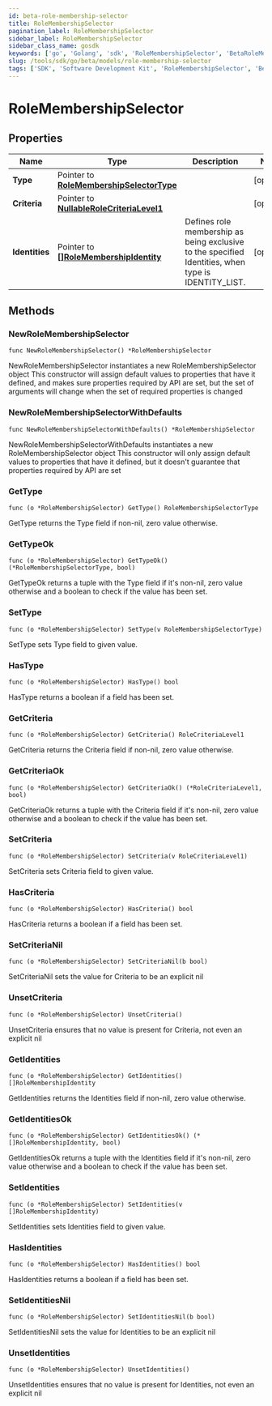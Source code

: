 ```yaml
---
id: beta-role-membership-selector
title: RoleMembershipSelector
pagination_label: RoleMembershipSelector
sidebar_label: RoleMembershipSelector
sidebar_class_name: gosdk
keywords: ['go', 'Golang', 'sdk', 'RoleMembershipSelector', 'BetaRoleMembershipSelector'] 
slug: /tools/sdk/go/beta/models/role-membership-selector
tags: ['SDK', 'Software Development Kit', 'RoleMembershipSelector', 'BetaRoleMembershipSelector']
---
```


# RoleMembershipSelector

## Properties

Name | Type | Description | Notes
------------ | ------------- | ------------- | -------------
**Type** | Pointer to [**RoleMembershipSelectorType**](role-membership-selector-type) |  | [optional] 
**Criteria** | Pointer to [**NullableRoleCriteriaLevel1**](role-criteria-level1) |  | [optional] 
**Identities** | Pointer to [**[]RoleMembershipIdentity**](role-membership-identity) | Defines role membership as being exclusive to the specified Identities, when type is IDENTITY_LIST. | [optional] 

## Methods

### NewRoleMembershipSelector

`func NewRoleMembershipSelector() *RoleMembershipSelector`

NewRoleMembershipSelector instantiates a new RoleMembershipSelector object
This constructor will assign default values to properties that have it defined,
and makes sure properties required by API are set, but the set of arguments
will change when the set of required properties is changed

### NewRoleMembershipSelectorWithDefaults

`func NewRoleMembershipSelectorWithDefaults() *RoleMembershipSelector`

NewRoleMembershipSelectorWithDefaults instantiates a new RoleMembershipSelector object
This constructor will only assign default values to properties that have it defined,
but it doesn't guarantee that properties required by API are set

### GetType

`func (o *RoleMembershipSelector) GetType() RoleMembershipSelectorType`

GetType returns the Type field if non-nil, zero value otherwise.

### GetTypeOk

`func (o *RoleMembershipSelector) GetTypeOk() (*RoleMembershipSelectorType, bool)`

GetTypeOk returns a tuple with the Type field if it's non-nil, zero value otherwise
and a boolean to check if the value has been set.

### SetType

`func (o *RoleMembershipSelector) SetType(v RoleMembershipSelectorType)`

SetType sets Type field to given value.

### HasType

`func (o *RoleMembershipSelector) HasType() bool`

HasType returns a boolean if a field has been set.

### GetCriteria

`func (o *RoleMembershipSelector) GetCriteria() RoleCriteriaLevel1`

GetCriteria returns the Criteria field if non-nil, zero value otherwise.

### GetCriteriaOk

`func (o *RoleMembershipSelector) GetCriteriaOk() (*RoleCriteriaLevel1, bool)`

GetCriteriaOk returns a tuple with the Criteria field if it's non-nil, zero value otherwise
and a boolean to check if the value has been set.

### SetCriteria

`func (o *RoleMembershipSelector) SetCriteria(v RoleCriteriaLevel1)`

SetCriteria sets Criteria field to given value.

### HasCriteria

`func (o *RoleMembershipSelector) HasCriteria() bool`

HasCriteria returns a boolean if a field has been set.

### SetCriteriaNil

`func (o *RoleMembershipSelector) SetCriteriaNil(b bool)`

 SetCriteriaNil sets the value for Criteria to be an explicit nil

### UnsetCriteria
`func (o *RoleMembershipSelector) UnsetCriteria()`

UnsetCriteria ensures that no value is present for Criteria, not even an explicit nil
### GetIdentities

`func (o *RoleMembershipSelector) GetIdentities() []RoleMembershipIdentity`

GetIdentities returns the Identities field if non-nil, zero value otherwise.

### GetIdentitiesOk

`func (o *RoleMembershipSelector) GetIdentitiesOk() (*[]RoleMembershipIdentity, bool)`

GetIdentitiesOk returns a tuple with the Identities field if it's non-nil, zero value otherwise
and a boolean to check if the value has been set.

### SetIdentities

`func (o *RoleMembershipSelector) SetIdentities(v []RoleMembershipIdentity)`

SetIdentities sets Identities field to given value.

### HasIdentities

`func (o *RoleMembershipSelector) HasIdentities() bool`

HasIdentities returns a boolean if a field has been set.

### SetIdentitiesNil

`func (o *RoleMembershipSelector) SetIdentitiesNil(b bool)`

 SetIdentitiesNil sets the value for Identities to be an explicit nil

### UnsetIdentities
`func (o *RoleMembershipSelector) UnsetIdentities()`

UnsetIdentities ensures that no value is present for Identities, not even an explicit nil

